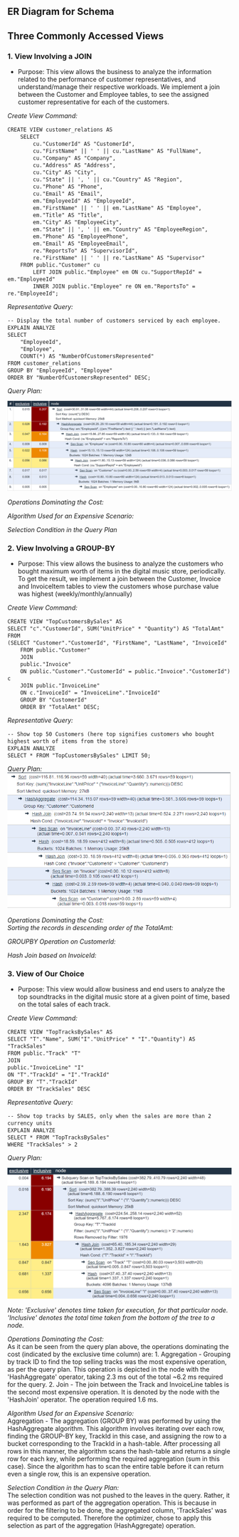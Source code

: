 ## ER Diagram for Schema

## Three Commonly Accessed Views

### 1. View Involving a JOIN

* Purpose: This view allows the business to analyze the information related to the performance of customer representatives, and understand/manage their respective workloads. We implement a join between the Customer and Employee tables, to see the assigned customer representative for each of the customers.

*Create View Command:*
```
CREATE VIEW customer_relations AS
    SELECT 
        cu."CustomerId" AS "CustomerId",
        cu."FirstName" || ' ' || cu."LastName" AS "FullName",
        cu."Company" AS "Company",
        cu."Address" AS "Address",
        cu."City" AS "City",
        cu."State" || ', ' || cu."Country" AS "Region",
        cu."Phone" AS "Phone",
        cu."Email" AS "Email",
        em."EmployeeId" AS "EmployeeId",
        em."FirstName" || ' ' || em."LastName" AS "Employee",
        em."Title" AS "Title",
        em."City" AS "EmployeeCity",
        em."State" || ', ' || em."Country" AS "EmployeeRegion",
        em."Phone" AS "EmployeePhone",
        em."Email" AS "EmployeeEmail",
        re."ReportsTo" AS "SupervisorId",
        re."FirstName" || ' ' || re."LastName" AS "Supervisor"
    FROM public."Customer" cu
        LEFT JOIN public."Employee" em ON cu."SupportRepId" = em."EmployeeId"
        INNER JOIN public."Employee" re ON em."ReportsTo" = re."EmployeeId";
```

*Representative Query:*
```
-- Display the total number of customers serviced by each employee.
EXPLAIN ANALYZE
SELECT 
	"EmployeeId",
	"Employee",
	COUNT(*) AS "NumberOfCustomersRepresented"	
FROM customer_relations
GROUP BY "EmployeeId", "Employee"
ORDER BY "NumberOfCustomersRepresented" DESC;
```

*Query Plan:*

![Query Plan](./query_plans/view1.PNG "Query Plan for Customer Relations View")

*Operations Dominating the Cost:*  

*Algorithm Used for an Expensive Scenario:*

*Selection Condition in the Query Plan*

### 2. View Involving a GROUP-BY

* Purpose: This view allows the business to analyze the customers who bought maximum worth of items in the digital music store, periodically. To get the result, we implement a join between the Customer, Invoice and InvoiceItem tables to view the customers whose purchase value was highest (weekly/monthly/annually)

*Create View Command:*  
```
CREATE VIEW "TopCustomersBySales" AS
SELECT "c"."CustomerId", SUM("UnitPrice" * "Quantity") AS "TotalAmt"
FROM
(SELECT "Customer"."CustomerId", "FirstName", "LastName", "InvoiceId"
	FROM public."Customer"
	JOIN 
	public."Invoice"
	ON public."Customer"."CustomerId" = public."Invoice"."CustomerId") c
	JOIN public."InvoiceLine"
	ON c."InvoiceId" = "InvoiceLine"."InvoiceId"
	GROUP BY "CustomerId"
	ORDER BY "TotalAmt" DESC;
```

*Representative Query:*  
```
-- Show top 50 Customers (here top signifies customers who bought highest worth of items from the store)
EXPLAIN ANALYZE 
SELECT * FROM "TopCustomersBySales" LIMIT 50;  
```

*Query Plan:*  
![Query Plan](./query_plans/view2.PNG "Query Plan for Top Customers View")

*Operations Dominating the Cost:*  
*Sorting the records in descending order of the TotalAmt:*  

*GROUPBY Operation on CustomerId:*

*Hash Join based on InvoiceId:*




### 3. View of Our Choice

* Purpose: This view would allow business and end users to analyze the top soundtracks in the digital music store at a given point of time, based on the total sales of each track.

*Create View Command:*  
```
CREATE VIEW "TopTracksBySales" AS
SELECT "T"."Name", SUM("I"."UnitPrice" * "I"."Quantity") AS "TrackSales"
FROM public."Track" "T"
JOIN
public."InvoiceLine" "I"
ON "T"."TrackId" = "I"."TrackId"
GROUP BY "T"."TrackId"
ORDER BY "TrackSales" DESC
```

*Representative Query:*  
```
-- Show top tracks by SALES, only when the sales are more than 2 currency units
EXPLAIN ANALYZE 
SELECT * FROM "TopTracksBySales"
WHERE "TrackSales" > 2  
```

*Query Plan:*  

![Query Plan](./query_plans/view3.PNG "Query Plan for Top Tracks View")

*Note: 'Exclusive' denotes time taken for execution, for that particular node. 'Inclusive' denotes the total time taken from the bottom of the tree to a node.*

*Operations Dominating the Cost:*    
As it can be seen from the query plan above, the operations dominating the cost (indicated by the exclusive time column) are:
	1. Aggregation - Grouping by track ID to find the top selling tracks was the most expensive operation, as per the query plan. This operation is depicted in the node with the 'HashAggregate' operator, taking 2.3 ms out of the total ~6.2 ms required for the query.
	2. Join - The join between the Track and InvoiceLine tables is the second most expensive operation. It is denoted by the node with the 'HashJoin' operator. The operation required 1.6 ms.

*Algorithm Used for an Expensive Scenario:*  
Aggregation - The aggregation (GROUP BY) was performed by using the HashAggregate algorithm. This algorithm involves iterating over each row, finding the GROUP-BY key, TrackId in this case, and assigning the row to a bucket corresponding to the TrackId in a hash-table. After processing all rows in this manner, the algorithm scans the hash-table and returns a single row for each key, while performing the required aggregation (sum in this case). Since the algorithm has to scan the entire table before it can return even a single row, this is an expensive operation.

*Selection Condition in the Query Plan:*  
The selection condition was not pushed to the leaves in the query. Rather, it was performed as part of the aggregation operation. This is because in order for the filtering to be done, the aggregated column, 'TrackSales' was required to be computed. Therefore the optimizer, chose to apply this selection as part of the aggregation (HashAggregate) operation.